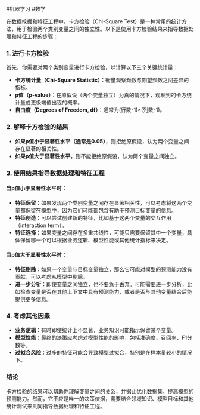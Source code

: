 #机器学习 #数学

在数据挖掘和特征工程中，卡方检验（Chi-Square Test）是一种常用的统计方法，用于检验两个类别变量之间的独立性。以下是使用卡方检验结果来指导数据处理和特征工程的步骤：
### 1. 进行卡方检验
首先，你需要对两个类别变量进行卡方检验，以计算以下三个关键统计量：
- **卡方统计量（Chi-Square Statistic）**：衡量观察频数与期望频数之间差异的指标。
- **p值（p-value）**：在原假设（两个变量独立）为真的情况下，观察到的卡方统计量或更极端值出现的概率。
- **自由度（Degrees of Freedom, df）**：通常为(行数-1)×(列数-1)。
### 2. 解释卡方检验的结果
- **如果p值小于显著性水平（通常是0.05）**，则拒绝原假设，认为两个变量之间存在显著的相关性。
- **如果p值大于显著性水平**，则不能拒绝原假设，认为两个变量之间独立。
### 3. 使用结果指导数据处理和特征工程
#### 当p值小于显著性水平时：
- **特征保留**：如果发现两个类别变量之间存在显著相关性，可以考虑将这两个变量都保留在模型中，因为它们可能都包含有助于预测目标变量的信息。
- **特征创造**：可以尝试创建新的特征，比如基于这两个变量的交互作用（interaction term）。
- **特征选择**：如果变量之间存在多重共线性，可能只需要保留其中一个变量，具体保留哪一个可以根据业务逻辑、模型性能或其他统计指标来决定。
#### 当p值大于显著性水平时：
- **特征剔除**：如果一个变量与目标变量独立，那么它可能对模型的预测能力没有贡献，可以考虑从模型中剔除。
- **进一步分析**：即使变量之间独立，也不要急于丢弃。可能需要进一步分析，比如检查变量是否在其他上下文中具有预测能力，或者是否与其他变量结合后能提供更多信息。
### 4. 考虑其他因素
- **业务逻辑**：有时即使统计上不显著，业务知识可能指示保留某个变量。
- **模型性能**：最终的决策应考虑对模型性能的影响，包括准确度、召回率、F1分数等。
- **过拟合风险**：过多的特征可能会导致模型过拟合，特别是在样本量较小的情况下。
### 结论
卡方检验的结果可以帮助你理解变量之间的关系，并据此优化数据集，提高模型的预测能力。然而，它不应是唯一的决策依据，需要结合领域知识、模型目标和其他统计测试来共同指导数据处理和特征工程。
